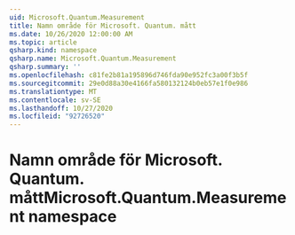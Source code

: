 ```yaml
---
uid: Microsoft.Quantum.Measurement
title: Namn område för Microsoft. Quantum. mått
ms.date: 10/26/2020 12:00:00 AM
ms.topic: article
qsharp.kind: namespace
qsharp.name: Microsoft.Quantum.Measurement
qsharp.summary: ''
ms.openlocfilehash: c81fe2b81a195896d746fda90e952fc3a00f3b5f
ms.sourcegitcommit: 29e0d88a30e4166fa580132124b0eb57e1f0e986
ms.translationtype: MT
ms.contentlocale: sv-SE
ms.lasthandoff: 10/27/2020
ms.locfileid: "92726520"
---
```

# <a name="microsoftquantummeasurement-namespace"></a><span data-ttu-id="a28b4-102">Namn område för Microsoft. Quantum. mått</span><span class="sxs-lookup"><span data-stu-id="a28b4-102">Microsoft.Quantum.Measurement namespace</span></span>



